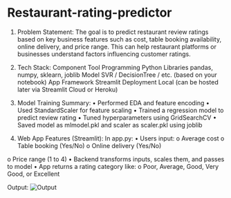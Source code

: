 # Restaurant-rating-predictor

 1. Problem Statement:
The goal is to predict restaurant review ratings based on key business features such as cost, table booking availability, online delivery, and price range. This can help restaurant platforms or businesses understand factors influencing customer ratings.

2. Tech Stack:
Component	Tool
Programming	Python
Libraries	pandas, numpy, sklearn, joblib
Model	SVR / DecisionTree / etc. (based on your notebook)
App Framework	Streamlit
Deployment	Local (can be hosted later via Streamlit Cloud or Heroku)

3. Model Training Summary:
•	Performed EDA and feature encoding
•	Used StandardScaler for feature scaling
•	Trained a regression model to predict review rating
•	Tuned hyperparameters using GridSearchCV
•	Saved model as mlmodel.pkl and scaler as scaler.pkl using joblib

4. Web App Features (Streamlit):
In app.py:
•	Users input:
o	Average cost
o	Table booking (Yes/No)
o	Online delivery (Yes/No)

o	Price range (1 to 4)
•	Backend transforms inputs, scales them, and passes to model
•	App returns a rating category like:
o	Poor, Average, Good, Very Good, or Excellent

Output:
![Output](https://github.com/user-attachments/assets/b8ab8943-688d-4bf2-8c92-ce71ffd4530a)

